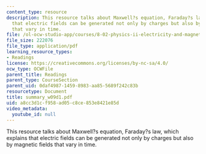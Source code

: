 ```yaml
---
content_type: resource
description: This resource talks about Maxwell?s equation, Faraday?s law, which explains
  that electric fields can be generated not only by charges but also by magnetic fields
  that vary in time.
file: /ol-ocw-studio-app/courses/8-02-physics-ii-electricity-and-magnetism-spring-2007/a8cc3d1cf958ad05c8ce853e8421e85d_summary_w09d1.pdf
file_size: 222076
file_type: application/pdf
learning_resource_types:
- Readings
license: https://creativecommons.org/licenses/by-nc-sa/4.0/
ocw_type: OCWFile
parent_title: Readings
parent_type: CourseSection
parent_uid: 0daf4987-1459-8983-aa85-5689f242c83b
resourcetype: Document
title: summary_w09d1.pdf
uid: a8cc3d1c-f958-ad05-c8ce-853e8421e85d
video_metadata:
  youtube_id: null
---
```

This resource talks about Maxwell?s equation, Faraday?s law, which explains that electric fields can be generated not only by charges but also by magnetic fields that vary in time.